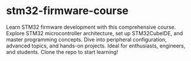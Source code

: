 # stm32-firmware-course
Learn STM32 firmware development with this comprehensive course. Explore STM32 microcontroller architecture, set up STM32CubeIDE, and master programming concepts. Dive into peripheral configuration, advanced topics, and hands-on projects. Ideal for enthusiasts, engineers, and students. Clone the repo to start learning!
